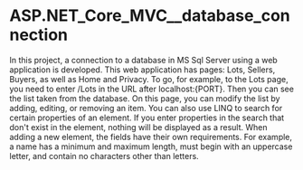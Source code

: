 # ASP.NET_Core_MVC__database_connection
In this project, a connection to a database in MS Sql Server using a web application is developed. 
This web application has pages: Lots, Sellers, Buyers, as well as Home and Privacy. 
To go, for example, to the Lots page, you need to enter /Lots in the URL after localhost:{PORT}. Then you can see the list taken from the database.
On this page, you can modify the list by adding, editing, or removing an item.
You can also use LINQ to search for certain properties of an element. If you enter properties in the search that don't exist in the element, nothing will be displayed as a result.
When adding a new element, the fields have their own requirements. For example, a name has a minimum and maximum length, must begin with an uppercase letter, and contain no characters other than letters.
